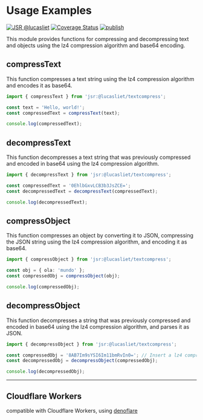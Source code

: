# Usage Examples
[![JSR @lucasliet](https://jsr.io/badges/@lucasliet)](https://jsr.io/@lucasliet)
[![Coverage Status](https://coveralls.io/repos/github/lucasliet/deno-text-compress/badge.svg?branch=main)](https://coveralls.io/github/lucasliet/deno-text-compress?branch=main)
[![publish](https://github.com/lucasliet/deno-text-compress/actions/workflows/publish.yml/badge.svg)](https://github.com/lucasliet/deno-text-compress/actions/workflows/publish.yml)

This module provides functions for compressing and decompressing text and objects using the lz4 compression algorithm and base64 encoding.

## compressText

This function compresses a text string using the lz4 compression algorithm and encodes it as base64.

```typescript
import { compressText } from 'jsr:@lucasliet/textcompress';

const text = 'Hello, world!';
const compressedText = compressText(text);

console.log(compressedText);
```

## decompressText

This function decompresses a text string that was previously compressed and encoded in base64 using the lz4 compression algorithm.

```typescript
import { decompressText } from 'jsr:@lucasliet/textcompress';

const compressedText = '0EhlbGxvLCB3b3JsZCE=';
const decompressedText = decompressText(compressedText);

console.log(decompressedText);
```

## compressObject

This function compresses an object by converting it to JSON, compressing the JSON string using the lz4 compression algorithm, and encoding it as base64.

```typescript
import { compressObject } from 'jsr:@lucasliet/textcompress';

const obj = { ola: 'mundo' };
const compressedObj = compressObject(obj);

console.log(compressedObj);
```

## decompressObject

This function decompresses a string that was previously compressed and encoded in base64 using the lz4 compression algorithm, and parses it as JSON.

```typescript
import { decompressObject } from 'jsr:@lucasliet/textcompress';

const compressedObj = '8AB7Im9sYSI6Im11bmRvIn0='; // Insert a lz4 compressed and base64-encoded string here.
const decompressedObj = decompressObject(compressedObj);

console.log(decompressedObj);
```
---
## Cloudflare Workers
compatible with Cloudflare Workers, using [denoflare](https://docs.deno.com/examples/cloudflare_workers_tutorial/)